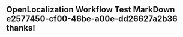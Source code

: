<properties
ms.topic="hero-topic"
ms.test1="hero-topic"
ms.test2="test"/>

## OpenLocalization Workflow Test MarkDown e2577450-cf00-46be-a00e-dd26627a2b36 thanks!
